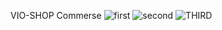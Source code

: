 VIO-SHOP Commerse ![first](https://github.com/vjola123/e-commerce/assets/147322367/d50a8e43-5175-4a39-a37b-ebe423c96b50)
![second](https://github.com/vjola123/e-commerce/assets/147322367/9b8b2c1b-cf19-42be-95c1-9c615cd17ab6)
![THIRD](https://github.com/vjola123/e-commerce/assets/147322367/68595d71-e789-4831-a3ba-d720c75c8428)
